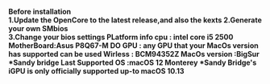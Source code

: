 <strong>Before installation<br><strong>
1.Update the OpenCore to the latest release,and also the kexts
2.Generate your own SMbios  
3.Change your bios settings
<strong>PLatform info<strong>
cpu : intel core i5 2500
MotherBoard:Asus P8Q67-M DO
GPU : any GPU that your MacOs version has supported can be used
Wirless : BCM94352Z
MacOs version :BigSur
<strong>*Sandy bridge Last Supported OS :macOS 12 Monterey<strong>
<strong>*Sandy Bridge's iGPU is only officially supported up-to macOS 10.13<strong>
